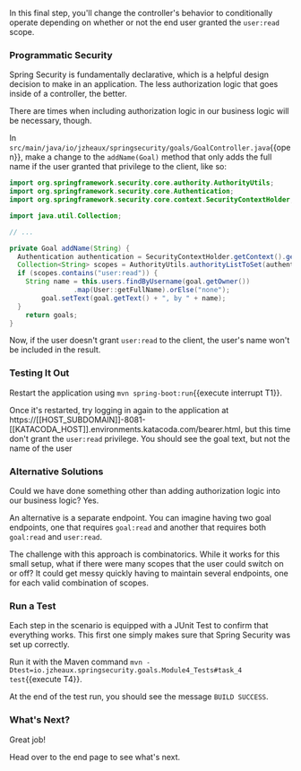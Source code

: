 In this final step, you'll change the controller's behavior to conditionally operate depending on whether or not the end user granted the `user:read` scope.

### Programmatic Security

Spring Security is fundamentally declarative, which is a helpful design decision to make in an application.
The less authorization logic that goes inside of a controller, the better.

There are times when including authorization logic in our business logic will be necessary, though.

In `src/main/java/io/jzheaux/springsecurity/goals/GoalController.java`{{open}}, make a change to the `addName(Goal)` method that only adds the full name if the user granted that privilege to the client, like so:

```java
import org.springframework.security.core.authority.AuthorityUtils;
import org.springframework.security.core.Authentication;
import org.springframework.security.core.context.SecurityContextHolder;

import java.util.Collection;

// ...

private Goal addName(String) {
  Authentication authentication = SecurityContextHolder.getContext().getAuthentication();
  Collection<String> scopes = AuthorityUtils.authorityListToSet(authentication.getAuthorities());
  if (scopes.contains("user:read")) {
    String name = this.users.findByUsername(goal.getOwner())
				.map(User::getFullName).orElse("none");
		goal.setText(goal.getText() + ", by " + name);
  }
	return goals;
}
```

Now, if the user doesn't grant `user:read` to the client, the user's name won't be included in the result.

### Testing It Out

Restart the application using `mvn spring-boot:run`{{execute interrupt T1}}.

Once it's restarted, try logging in again to the application at https://[[HOST_SUBDOMAIN]]-8081-[[KATACODA_HOST]].environments.katacoda.com/bearer.html, but this time don't grant the `user:read` privilege.
You should see the goal text, but not the name of the user

### Alternative Solutions

Could we have done something other than adding authorization logic into our business logic? Yes.

An alternative is a separate endpoint.
You can imagine having two goal endpoints, one that requires `goal:read` and another that requires both `goal:read` and `user:read`.

The challenge with this approach is combinatorics.
While it works for this small setup, what if there were many scopes that the user could switch on or off?
It could get messy quickly having to maintain several endpoints, one for each valid combination of scopes.

### Run a Test

Each step in the scenario is equipped with a JUnit Test to confirm that everything works.
This first one simply makes sure that Spring Security was set up correctly.

Run it with the Maven command `mvn -Dtest=io.jzheaux.springsecurity.goals.Module4_Tests#task_4 test`{{execute T4}}.

At the end of the test run, you should see the message `BUILD SUCCESS`.

### What's Next?

Great job!

Head over to the end page to see what's next.
